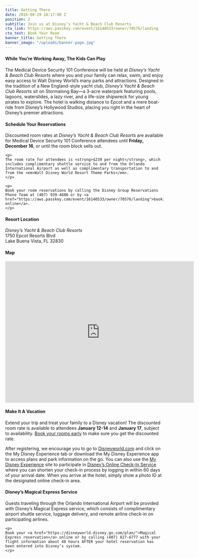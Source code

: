 ```yaml
---
title: Getting There
date: 2016-08-29 18:17:00 Z
position: 2
subtitle: Join us at Disney’s Yacht & Beach Club Resorts
cta_link: https://aws.passkey.com/event/16140533/owner/70576/landing
cta_text: Book Your Room
banner_title: Getting There
banner_image: "/uploads/banner-page.jpg"
---
```


<div class="row">
  <div class="col-sm-6 Content">
    <h4 class="Home-title">While You’re Working Away, The Kids Can Play</h4>
    <p>The Medical Device Security 101 Conference will be held at <em>Disney’s Yacht & Beach Club Resorts</em> where you and your family can relax, swim, and enjoy easy access to Walt Disney World’s many parks and attractions. Designed in the tradition of a New England-style yacht club, <em>Disney’s Yacht & Beach Club Resorts</em> sit on Stormalong Bay—a 3-acre waterpark featuring pools, lagoons, waterslides, a lazy river, and a life-size shipwreck for young pirates to explore. The hotel is walking distance to Epcot and a mere boat-ride from Disney’s Hollywood Studios, placing you right in the heart of Disney’s premier attractions.</p>
  </div>
  <div class="col-sm-6 Content">
    <h4 class="Home-title">Schedule Your Reservations</h4>
    <p>
    Discounted room rates at <em>Disney’s Yacht & Beach Club Resorts</em> are available for Medical Device Security 101 Conference attendees until <strong>Friday, December 16</strong>, or until the room block sells out.
    </p>

    <p>
    The room rate for attendees is <strong>$239 per night</strong>, which includes complimentary shuttle service to and from the Orlando International Airport as well as complimentary transportation to and from the <em>Walt Disney World Resort Theme Parks</em>.
    </p>

    <p>
    Book your room reservations by calling the Disney Group Reservations Phone Team at (407) 939-4686 or by <a href="https://aws.passkey.com/event/16140533/owner/70576/landing">booking online</a>.
    </p>
  </div>
</div>

<div class="row">
  <div class="col-sm-4 Content">
    <h4 class="Home-title">Resort Location</h4>
    <p>
    <em>Disney’s Yacht & Beach Club Resorts</em><br>
    1750 Epcot Resorts Blvd <br>
    Lake Buena Vista, FL 32830
    </p>
  </div>
  <div class="col-sm-8 Content">
    <h4 class="Home-title">Map</h4>
    <div class="embed-responsive embed-responsive-16by9">
      <iframe class="embed-responsive-item" src="https://www.google.com/maps/embed?pb=!1m14!1m8!1m3!1d14042.40747734434!2d-81.55839!3d28.370884!3m2!1i1024!2i768!4f13.1!3m3!1m2!1s0x0%3A0x69d8b01d16439b6d!2sDisney&#39;s+Yacht+Club+Resort!5e0!3m2!1sen!2sca!4v1474003500382" width="600" height="450" frameborder="0" style="border:0" allowfullscreen></iframe>
    </div>
  </div>
</div>

<div class="row">
  <div class="col-sm-6 Content">
    <h4 class="Home-title">Make It A Vacation</h4>
    <p>
    Extend your trip and treat your family to a Disney vacation! The discounted room rate is available to attendees <strong>January 12-14</strong> and <strong>January 17</strong>, subject to availability. <a href="https://aws.passkey.com/event/16140533/owner/70576/landing">Book your rooms early</a> to make sure you get the discounted rate.
    </p>
    <p>
    After registering, we encourage you to go to <a href="https://disneyworld.disney.go.com/">Disneyworld.com</a> and click on the My Disney Experience tab or download the My Disney Experience app to access plans and park information on the go. You can also use the <a href="https://disneyworld.disney.go.com/plan/">My Disney Experience</a> site to participate in <a href="https://disneyworld.disney.go.com/plan/">Disney’s Online Check-In Service</a> where you can shorten your check-in process by logging in within 60 days of your arrival date. When you arrive at the hotel, simply show a photo ID at the designated online check-in area.
    </p>
  </div>
  <div class="col-sm-6 Content">
    <h4 class="Home-title">Disney’s Magical Express Service</h4>
    <p>
    Guests traveling through the Orlando International Airport will be provided with Disney’s Magical Express service, which consists of complimentary airport shuttle service, luggage delivery, and remote airline check-in on participating airlines.
    </p>

    <p>
    Book your <a href="https://disneyworld.disney.go.com/plan/">Magical Express reservation</a> online or by calling (407) 827-6777 with your flight information about 48 hours AFTER your hotel reservation has been entered into Disney’s system.
    </p>
  </div>
</div>
